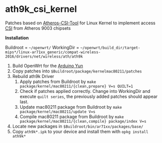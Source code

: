 # ath9k_csi_kernel
Patches based on [Atheros-CSI-Tool](https://github.com/xieyaxiongfly/Atheros-CSI-Tool) for Linux Kernel to implement access [CSI](http://pdcc.ntu.edu.sg/wands/Atheros/) from Atheros 9003 chipsets

**Installation**

Buildroot = `~/openwrt/`
WorkingDir = `~/openwrt/build_dir/target-mips*/linux-ar71xx_generic/compat-wireless-2016/drivers/net/wireless/ath/ath9k`

1. Build OpenWrt for the [Arduino Yun](https://github.com/RedSnake64/openwrt-yun)
2. Copy patches into `$Buildroot/package/kernelmac80211/patches`
3. Rebuild ath9k Driver
    1. Apply patches from Buildroot by `make package/kernel/mac80211/{clean,prepare} V=s QUILT=1`
    2. Check if patches applied correctly. Change into WorkingDir and execute `quilt series`, the previously added patches should appear last.
    3. Update mac80211 package from Buildroot by `make package/kernel/mac80211/update V=s` 
    4. Compile mac80211 package from Buildroot by `make package/kernel/mac80211/{clean,compile} package/index V=s`
4. Locate new packages in `$Buildroot/bin/ar71xx/packages/base/`
5. Copy `ath9k*.ipk` to your device and install them with `opkg install ath9k*`

